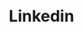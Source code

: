 ---
title: Linkedin
icon: carbon:logo-linkedin
url: https://www.linkedin.com/in/josephmansour-enterprise-solutions
---